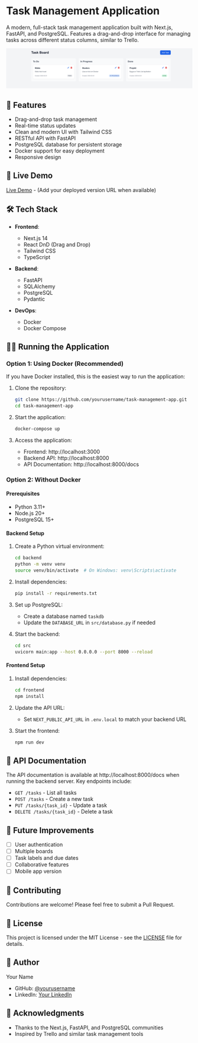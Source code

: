 # Task Management Application

A modern, full-stack task management application built with Next.js, FastAPI, and PostgreSQL. Features a drag-and-drop interface for managing tasks across different status columns, similar to Trello.

![Task Board Screenshot](.github/screenshots/taskboard.png)

## 🌟 Features

- Drag-and-drop task management
- Real-time status updates
- Clean and modern UI with Tailwind CSS
- RESTful API with FastAPI
- PostgreSQL database for persistent storage
- Docker support for easy deployment
- Responsive design

## 🚀 Live Demo

[Live Demo](https://your-demo-url.com) - (Add your deployed version URL when available)

## 🛠️ Tech Stack

- **Frontend**:
  - Next.js 14
  - React DnD (Drag and Drop)
  - Tailwind CSS
  - TypeScript

- **Backend**:
  - FastAPI
  - SQLAlchemy
  - PostgreSQL
  - Pydantic

- **DevOps**:
  - Docker
  - Docker Compose

## 🏃‍♂️ Running the Application

### Option 1: Using Docker (Recommended)

If you have Docker installed, this is the easiest way to run the application:

1. Clone the repository:
   ```bash
   git clone https://github.com/yourusername/task-management-app.git
   cd task-management-app
   ```

2. Start the application:
   ```bash
   docker-compose up
   ```

3. Access the application:
   - Frontend: http://localhost:3000
   - Backend API: http://localhost:8000
   - API Documentation: http://localhost:8000/docs

### Option 2: Without Docker

#### Prerequisites
- Python 3.11+
- Node.js 20+
- PostgreSQL 15+

#### Backend Setup

1. Create a Python virtual environment:
   ```bash
   cd backend
   python -m venv venv
   source venv/bin/activate  # On Windows: venv\Scripts\activate
   ```

2. Install dependencies:
   ```bash
   pip install -r requirements.txt
   ```

3. Set up PostgreSQL:
   - Create a database named `taskdb`
   - Update the `DATABASE_URL` in `src/database.py` if needed

4. Start the backend:
   ```bash
   cd src
   uvicorn main:app --host 0.0.0.0 --port 8000 --reload
   ```

#### Frontend Setup

1. Install dependencies:
   ```bash
   cd frontend
   npm install
   ```

2. Update the API URL:
   - Set `NEXT_PUBLIC_API_URL` in `.env.local` to match your backend URL

3. Start the frontend:
   ```bash
   npm run dev
   ```

## 📝 API Documentation

The API documentation is available at http://localhost:8000/docs when running the backend server. Key endpoints include:

- `GET /tasks` - List all tasks
- `POST /tasks` - Create a new task
- `PUT /tasks/{task_id}` - Update a task
- `DELETE /tasks/{task_id}` - Delete a task

## 🎯 Future Improvements

- [ ] User authentication
- [ ] Multiple boards
- [ ] Task labels and due dates
- [ ] Collaborative features
- [ ] Mobile app version

## 🤝 Contributing

Contributions are welcome! Please feel free to submit a Pull Request.

## 📄 License

This project is licensed under the MIT License - see the [LICENSE](LICENSE) file for details.

## 👤 Author

Your Name
- GitHub: [@yourusername](https://github.com/yourusername)
- LinkedIn: [Your LinkedIn](https://linkedin.com/in/yourusername)

## 🙏 Acknowledgments

- Thanks to the Next.js, FastAPI, and PostgreSQL communities
- Inspired by Trello and similar task management tools 